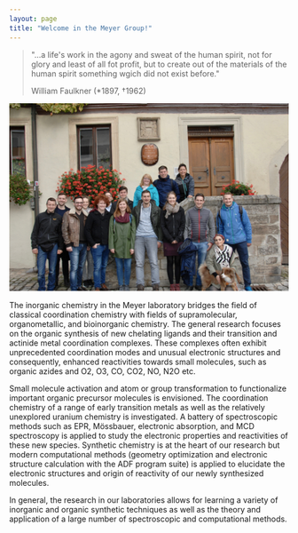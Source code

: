```yaml
---
layout: page
title: "Welcome in the Meyer Group!"
---
```


<blockquote>
	<p>
 "...a life's work in the agony and sweat of the human spirit, not for glory and least of all fot profit, but to create out of the materials of the human spirit something wgich did not exist before."
 </p>
	<footer>William Faulkner (*1897, †1962)</footer>
</blockquote>

![Madeline](/assets/img/group_2017_index.jpg)

The inorganic chemistry in the Meyer laboratory bridges the field of classical coordination chemistry with fields of supramolecular, organometallic, and bioinorganic chemistry. 
The general research focuses on the organic synthesis of new chelating ligands and their transition and actinide metal coordination complexes. 
These complexes often exhibit unprecedented coordination modes and unusual electronic structures and consequently, enhanced reactivities towards small molecules, such as organic azides and O2, O3, CO, CO2, NO, N2O etc. 

Small molecule activation and atom or group transformation to functionalize important organic precursor molecules is envisioned. 
The coordination chemistry of a range of early transition metals as well as the relatively unexplored uranium chemistry is investigated. 
A battery of spectroscopic methods such as EPR, Mössbauer, electronic absorption, and MCD spectroscopy is applied to study the electronic properties and reactivities of these new species. 
Synthetic chemistry is at the heart of our research but modern computational methods (geometry optimization and electronic structure calculation with the ADF program suite) is applied to elucidate the electronic structures and origin of reactivity of our newly synthesized molecules.

In general, the research in our laboratories allows for learning a variety of inorganic and organic synthetic techniques as well as the theory and application of a large number of spectroscopic and computational methods.